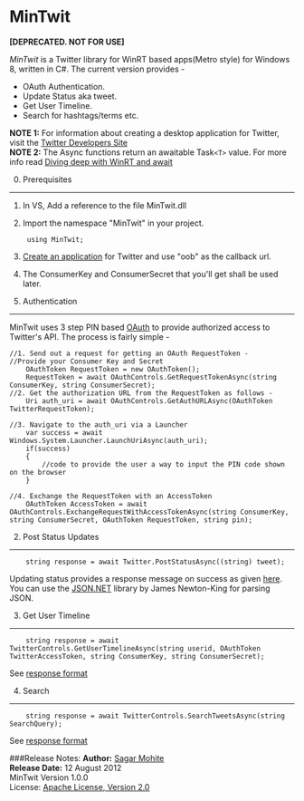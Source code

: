 MinTwit
==========
**[DEPRECATED. NOT FOR USE]**

*MinTwit* is a Twitter library for WinRT based apps(Metro style) for Windows 8, written in C#.
The current version provides -    
*   OAuth Authentication.   
*   Update Status aka tweet.   
*   Get User Timeline.   
*   Search for hashtags/terms etc.    
    
**NOTE 1:** For information about creating a desktop application for Twitter, visit the [Twitter Developers Site](http://dev.twitter.com/)    
**NOTE 2:** The Async functions return an awaitable Task`<T>` value. For more info read [Diving deep with WinRT and await](http://blogs.msdn.com/b/windowsappdev/archive/2012/04/24/diving-deep-with-winrt-and-await.aspx)
    
0. Prerequisites
------------------
1. In VS, Add a reference to the file MinTwit.dll
2. Import the namespace "MinTwit" in your project. 

        using MinTwit;
3. [Create an application](https://dev.twitter.com/apps/new) for Twitter and use "oob" as the callback url.
4. The ConsumerKey and ConsumerSecret that you'll get shall be used later.

1. Authentication
---------------------
MinTwit uses 3 step PIN based [OAuth](http://oauth.net) to provide authorized access to Twitter's API. The process is fairly simple - 

    //1. Send out a request for getting an OAuth RequestToken -     
    //Provide your Consumer Key and Secret
	    OAuthToken RequestToken = new OAuthToken();
	    RequestToken = await OAuthControls.GetRequestTokenAsync(string ConsumerKey, string ConsumerSecret);		
    //2. Get the authorization URL from the RequestToken as follows -   
        Uri auth_uri = await OAuthControls.GetAuthURLAsync(OAuthToken TwitterRequestToken);
    
	//3. Navigate to the auth_uri via a Launcher   
        var success = await Windows.System.Launcher.LaunchUriAsync(auth_uri);
	    if(success)
	    {
	    	//code to provide the user a way to input the PIN code shown on the browser
	    }
    
	//4. Exchange the RequestToken with an AccessToken    
	   	OAuthToken AccessToken = await OAuthControls.ExchangeRequestWithAccessTokenAsync(string ConsumerKey, string ConsumerSecret, OAuthToken RequestToken, string pin);

2. Post Status Updates
------------------------
        string response = await Twitter.PostStatusAsync((string) tweet);
Updating status provides a response message on success as given [here](https://dev.twitter.com/docs/api/1/post/statuses/update). You can use the [JSON.NET](http://james.newtonking.com/projects/json-net.aspx) library by James Newton-King for parsing JSON.

3. Get User Timeline
----------------------
        string response = await TwitterControls.GetUserTimelineAsync(string userid, OAuthToken TwitterAccessToken, string ConsumerKey, string ConsumerSecret);
See [response format](https://dev.twitter.com/docs/api/1/get/statuses/user_timeline)

4. Search
----------
        string response = await TwitterControls.SearchTweetsAsync(string SearchQuery);
See [response format](https://dev.twitter.com/docs/api/1/get/search)

###Release Notes:
**Author:** [Sagar Mohite](http://seaflection.com)   
**Release Date:** 12 August 2012   
MinTwit Version 1.0.0   
License: [Apache License, Version 2.0](http://opensource.org/licenses/Apache-2.0)
